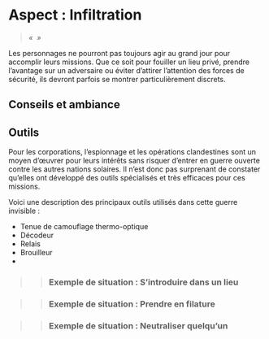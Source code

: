 # Aspect : Infiltration
> *«  »*
> 
> 

Les personnages ne pourront pas toujours agir au grand jour pour accomplir leurs missions. Que ce soit pour fouiller un lieu privé, prendre l’avantage sur un adversaire ou éviter d’attirer l’attention des forces de sécurité, ils devront parfois se montrer particulièrement discrets.

## Conseils et ambiance
## Outils
Pour les corporations, l’espionnage et les opérations clandestines sont un moyen d’œuvrer pour leurs intérêts sans risquer d’entrer en guerre ouverte contre les autres nations solaires. Il n’est donc pas surprenant de constater qu’elles ont développé des outils spécialisés et très efficaces pour ces missions.

Voici une description des principaux outils utilisés dans cette guerre invisible :
* Tenue de camouflage thermo-optique
* Décodeur
* Relais
* Brouilleur
* 


>> ### Exemple de situation : S’introduire dans un lieu
>>  

>> ### Exemple de situation : Prendre en filature
>>  

>> ### Exemple de situation : Neutraliser quelqu’un
>>  